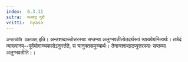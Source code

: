 ```yaml
---
index:  6.3.11
sutra:  मध्याद्र गुरौ
vritti:  nyasa
---
```


`अन्ताच्चेति वक्तव्यम्` इति। अन्तशब्दाच्चोत्तरस्याः सप्तम्या अलुग्भवतीत्येतदर्थरूपं व्याख्येयमित्यर्थः। तत्रेदं व्याख्यानम्--पूर्वयोगाच्चकारोऽनुवर्त्तते, स चानुक्तसमुच्चार्थः। तेनान्तशब्दादप्युत्तरस्याः सप्तम्या अलुग्भवतीति।।

